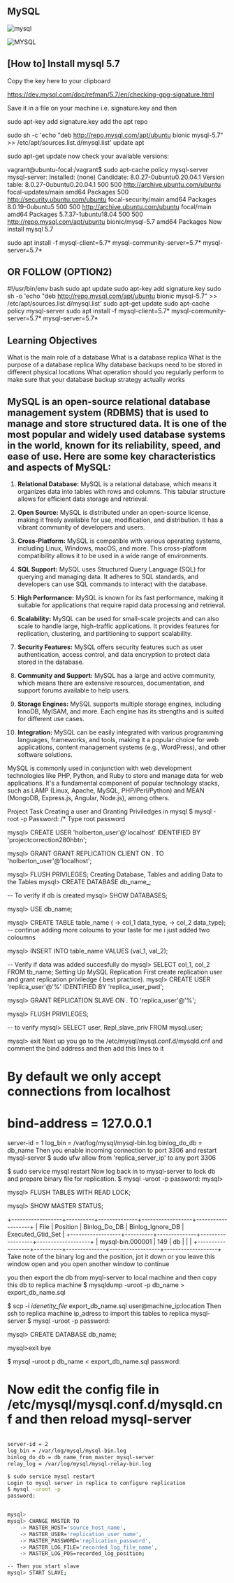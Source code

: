 ## MySQL

![mysql](https://ap2vnoida.training/media/images/courses/mysql-training-in-noida-1.jpg)

![MYSQL](https://s3.amazonaws.com/intranet-projects-files/holbertonschool-sysadmin_devops/280/KkrkDHT.png)

## [How to] Install mysql 5.7
Copy the key here to your clipboard

https://dev.mysql.com/doc/refman/5.7/en/checking-gpg-signature.html

Save it in a file on your machine i.e. signature.key and then

sudo apt-key add signature.key
add the apt repo

sudo sh -c 'echo "deb http://repo.mysql.com/apt/ubuntu bionic mysql-5.7" >> /etc/apt/sources.list.d/mysql.list'
update apt

sudo apt-get update
now check your available versions:

vagrant@ubuntu-focal:/vagrant$ sudo apt-cache policy mysql-server
mysql-server:
  Installed: (none)
  Candidate: 8.0.27-0ubuntu0.20.04.1
  Version table:
     8.0.27-0ubuntu0.20.04.1 500
        500 http://archive.ubuntu.com/ubuntu focal-updates/main amd64 Packages
        500 http://security.ubuntu.com/ubuntu focal-security/main amd64 Packages
     8.0.19-0ubuntu5 500
        500 http://archive.ubuntu.com/ubuntu focal/main amd64 Packages
     5.7.37-1ubuntu18.04 500
        500 http://repo.mysql.com/apt/ubuntu bionic/mysql-5.7 amd64 Packages
Now install mysql 5.7

sudo apt install -f mysql-client=5.7* mysql-community-server=5.7* mysql-server=5.7*

## OR FOLLOW (OPTION2)

#!/usr/bin/env bash
sudo apt update
sudo apt-key add signature.key
sudo sh -o 'echo "deb http://repo.mysql.com/apt/ubuntu bionic mysql-5.7" >> /etc/apt/sources.list.d/mysql.list'
sudo apt-get update
sudo apt-cache policy mysql-server
sudo apt install -f mysql-client=5.7* mysql-community-server=5.7* mysql-server=5.7*

## Learning Objectives
What is the main role of a database
What is a database replica
What is the purpose of a database replica
Why database backups need to be stored in different physical locations
What operation should you regularly perform to make sure that your database backup strategy actually works

## MySQL is an open-source relational database management system (RDBMS) that is used to manage and store structured data. It is one of the most popular and widely used database systems in the world, known for its reliability, speed, and ease of use. Here are some key characteristics and aspects of MySQL:

1. **Relational Database:** MySQL is a relational database, which means it organizes data into tables with rows and columns. This tabular structure allows for efficient data storage and retrieval.

2. **Open Source:** MySQL is distributed under an open-source license, making it freely available for use, modification, and distribution. It has a vibrant community of developers and users.

3. **Cross-Platform:** MySQL is compatible with various operating systems, including Linux, Windows, macOS, and more. This cross-platform compatibility allows it to be used in a wide range of environments.

4. **SQL Support:** MySQL uses Structured Query Language (SQL) for querying and managing data. It adheres to SQL standards, and developers can use SQL commands to interact with the database.

5. **High Performance:** MySQL is known for its fast performance, making it suitable for applications that require rapid data processing and retrieval.

6. **Scalability:** MySQL can be used for small-scale projects and can also scale to handle large, high-traffic applications. It provides features for replication, clustering, and partitioning to support scalability.

7. **Security Features:** MySQL offers security features such as user authentication, access control, and data encryption to protect data stored in the database.

8. **Community and Support:** MySQL has a large and active community, which means there are extensive resources, documentation, and support forums available to help users.

9. **Storage Engines:** MySQL supports multiple storage engines, including InnoDB, MyISAM, and more. Each engine has its strengths and is suited for different use cases.

10. **Integration:** MySQL can be easily integrated with various programming languages, frameworks, and tools, making it a popular choice for web applications, content management systems (e.g., WordPress), and other software solutions.

MySQL is commonly used in conjunction with web development technologies like PHP, Python, and Ruby to store and manage data for web applications. It's a fundamental component of popular technology stacks, such as LAMP (Linux, Apache, MySQL, PHP/Perl/Python) and MEAN (MongoDB, Express.js, Angular, Node.js), among others.

Project Task
Creating a user and Granting Priviledges in mysql
$ mysql -root -p
Password:	/* Type root password

mysql> CREATE USER 'holberton_user'@'localhost' IDENTIFIED BY 'projectcorrection280hbtn';

mysql> GRANT GRANT REPLICATION CLIENT ON *.* TO 'holberton_user'@'localhost';

mysql> FLUSH PRIVILEGES;
Creating Database, Tables and adding Data to the Tables
mysql> CREATE DATABASE db_name_;

-- To verify if db is created
mysql> SHOW DATABASES;

mysql> USE db_name;

mysql> CREATE TABLE table_name (
    -> col_1 data_type,
    -> col_2 data_type);
-- continue adding more coloums to your taste for me i just added two coloumns

mysql> INSERT INTO table_name VALUES (val_1, val_2);

-- Verify if data was added succesfully do
mysql> SELECT col_1, col_2 FROM tb_name;
Setting Up MySQL Replication
First create replication user and grant replication priviledge ( best practice).
mysql> CREATE USER 'replica_user'@'%' IDENTIFIED BY 'replica_user_pwd';

mysql> GRANT REPLICATION SLAVE ON *.* TO 'replica_user'@'%';

mysql> FLUSH PRIVILEGES;

-- to verify
mysql> SELECT user, Repl_slave_priv FROM mysql.user;

mysql> exit
Next up you go to the /etc/mysql/mysql.conf.d/mysqld.cnf and comment the bind address and then add this lines to it
# By default we only accept connections from localhost
# bind-address = 127.0.0.1
server-id = 1
log_bin = /var/log/mysql/mysql-bin.log
binlog_do_db = db_name
Then you enable incoming connection to port 3306 and restart mysql-server
$ sudo ufw allow from 'replica_server_ip' to any port 3306

$ sudo service mysql restart
Now log back in to mysql-server to lock db and prepare binary file for replication.
$ mysql -uroot -p
password:
mysql> 

mysql> FLUSH TABLES WITH READ LOCK;

mysql> SHOW MASTER STATUS;

+------------------+----------+--------------+------------------+-------------------+
| File             | Position | Binlog_Do_DB | Binlog_Ignore_DB | Executed_Gtid_Set |
+------------------+----------+--------------+------------------+-------------------+
| mysql-bin.000001 |      149 | db           |                  |                   |
+------------------+----------+--------------+------------------+-------------------+
Take note of the binary log and the position, jot it down or you leave this window open and you open another window to continue

you then export the db from myql-server to local machine and then copy this db to replica machine
$ mysqldump -uroot -p db_name > export_db_name.sql

$ scp -i _idenetity_file_ export_db_name.sql user@machine_ip:location
Then ssh to replica machine ip_adress to import this tables to replica mysql-server
$ mysql -uroot -p 
password:


mysql> CREATE DATABASE db_name;

mysql>exit
bye

$ mysql -uroot p db_name < export_db_name.sql
password:

# Now edit the config file in /etc/mysql/mysql.conf.d/mysqld.cnf and then reload mysql-server

```bash

server-id = 2
log_bin = /var/log/mysql/mysql-bin.log
binlog_do_db = db_name_from_master_mysql-server
relay_log = /var/log/mysql/mysql-relay-bin.log

$ sudo service mysql restart
Login to mysql server in replica to configure replication
$ mysql -uroot -p
password:


mysql>
mysql> CHANGE MASTER TO
    -> MASTER_HOST='source_host_name',
    -> MASTER_USER='replication_user_name',
    -> MASTER_PASSWORD='replication_password',
    -> MASTER_LOG_FILE='recorded_log_file_name',
    -> MASTER_LOG_POS=recorded_log_position;

-- Then you start slave
mysql> START SLAVE;
